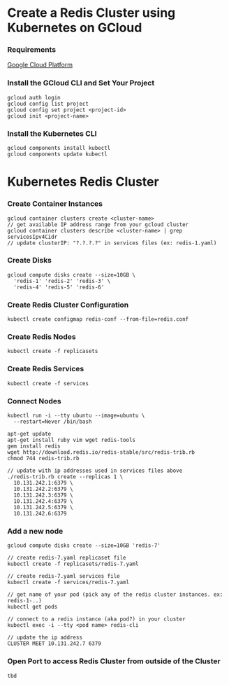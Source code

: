 # Create a Redis Cluster using Kubernetes on GCloud

### Requirements 
[Google Cloud Platform](https://cloud.google.com "GCP")


### Install the GCloud CLI and Set Your Project
```
gcloud auth login
gcloud config list project
gcloud config set project <project-id>
gcloud init <project-name>

```

### Install the Kubernetes CLI
```
gcloud components install kubectl
gcloud components update kubectl
```

# Kubernetes Redis Cluster

### Create Container Instances
```
gcloud container clusters create <cluster-name>
// get available IP address range from your gcloud cluster
gcloud container clusters describe <cluster-name> | grep servicesIpv4Cidr
// update clusterIP: "?.?.?.?" in services files (ex: redis-1.yaml)

```

### Create Disks
```
gcloud compute disks create --size=10GB \
  'redis-1' 'redis-2' 'redis-3' \
  'redis-4' 'redis-5' 'redis-6'
```

### Create Redis Cluster Configuration

```
kubectl create configmap redis-conf --from-file=redis.conf
```

### Create Redis Nodes

```
kubectl create -f replicasets
```

### Create Redis Services

```
kubectl create -f services
```

### Connect Nodes

```
kubectl run -i --tty ubuntu --image=ubuntu \
  --restart=Never /bin/bash
```

```
apt-get update
apt-get install ruby vim wget redis-tools
gem install redis
wget http://download.redis.io/redis-stable/src/redis-trib.rb
chmod 744 redis-trib.rb
```

```
// update with ip addresses used in services files above
./redis-trib.rb create --replicas 1 \
  10.131.242.1:6379 \
  10.131.242.2:6379 \
  10.131.242.3:6379 \
  10.131.242.4:6379 \
  10.131.242.5:6379 \
  10.131.242.6:6379
```

### Add a new node

```
gcloud compute disks create --size=10GB 'redis-7'
```

```
// create redis-7.yaml replicaset file
kubectl create -f replicasets/redis-7.yaml
```

```
// create redis-7.yaml services file
kubectl create -f services/redis-7.yaml
```

```
// get name of your pod (pick any of the redis cluster instances. ex: redis-1-..)
kubectl get pods

// connect to a redis instance (aka pod?) in your cluster
kubectl exec -i --tty <pod name> redis-cli

// update the ip address
CLUSTER MEET 10.131.242.7 6379
```
### Open Port to access Redis Cluster from outside of the Cluster
```
tbd
```
